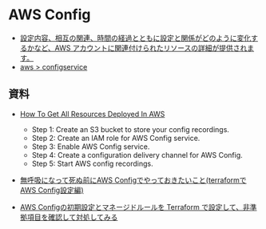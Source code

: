 # AWS Config

- [設定内容、相互の関連、時間の経過とともに設定と関係がどのように変化するかなど、AWS アカウントに関連付けられたリソースの詳細が提供されます。](https://docs.aws.amazon.com/ja_jp/config/index.html)
- [aws > configservice](https://docs.aws.amazon.com/cli/latest/reference/configservice/index.html)

## 資料

- [How To Get All Resources Deployed In AWS](https://cloudaffaire.com/how-to-get-all-resources-deployed-in-aws/)

    - Step 1: Create an S3 bucket to store your config recordings.
    - Step 2: Create an IAM role for AWS Config service.
    - Step 3: Enable AWS Config service.
    - Step 4: Create a configuration delivery channel for AWS Config.
    - Step 5: Start AWS config recordings.

- [無呼吸になって死ぬ前にAWS Configでやっておきたいこと(terraformでAWS Config設定編)](https://qiita.com/gamisan9999/items/7ae592531e2aaf4b56d5)
- [AWS Configの初期設定とマネージドルールを Terraform で設定して、非準拠項目を確認して対処してみる](https://qiita.com/tonishy/items/5f1f03057c1b2e56f13a)
